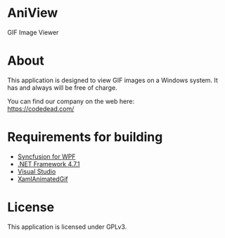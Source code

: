 # AniView
GIF Image Viewer

# About
This application is designed to view GIF images on a Windows system. It has and always will be free of charge.

You can find our company on the web here:<br />
https://codedead.com/

# Requirements for building
* [Syncfusion for WPF](https://www.syncfusion.com/)
* [.NET Framework 4.7.1](https://www.microsoft.com/en-us/download/details.aspx?id=56116)
* [Visual Studio](http://visualstudio.com)
* [XamlAnimatedGif](https://github.com/XamlAnimatedGif/XamlAnimatedGif)

# License
This application is licensed under GPLv3.
